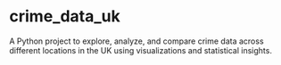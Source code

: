 # crime_data_uk
A Python project to explore, analyze, and compare crime data across different locations in the UK using visualizations and statistical insights.
